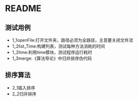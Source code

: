 
# README

## 测试用例

* 1_1openFile:打开文件夹，路径必须为全路径，主意要关闭文件流
* 1_2list_Time:构建列表，测试每种方法消耗的时间
* 1_2time:利用time模块，测试程序运行耗时
* 1_3merge:《算法导论》中归并排序伪代码

## 排序算法

* 2_1插入排序
* 2_2归并排序
